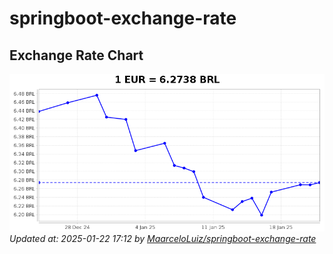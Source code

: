 # springboot-exchange-rate

<!-- EXCHANGE-RATE-START -->
## Exchange Rate Chart

![Exchange Rate Chart](charts/chart.png)*Updated at: 2025-01-22 17:12 by [MaarceloLuiz/springboot-exchange-rate](https://github.com/MaarceloLuiz/springboot-exchange-rate)*


<!-- EXCHANGE-RATE-END -->